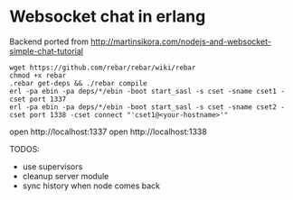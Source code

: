 # Websocket chat in erlang

Backend ported from http://martinsikora.com/nodejs-and-websocket-simple-chat-tutorial

```
wget https://github.com/rebar/rebar/wiki/rebar
chmod +x rebar
.rebar get-deps && ./rebar compile
erl -pa ebin -pa deps/*/ebin -boot start_sasl -s cset -sname cset1 -cset port 1337
erl -pa ebin -pa deps/*/ebin -boot start_sasl -s cset -sname cset2 -cset port 1338 -cset connect "'cset1@<your-hostname>'"
```

open http://localhost:1337
open http://localhost:1338


TODOS:
* use supervisors
* cleanup server module
* sync history when node comes back